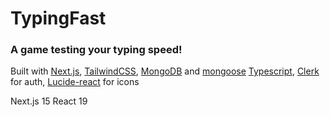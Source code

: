 # TypingFast

### A game testing your typing speed!

Built with [Next.js](https://nextjs.org/), [TailwindCSS](https://tailwindcss.com/), [MongoDB](https://mongodb.com/) and [mongoose](https://mongoosejs.com/) [Typescript](https://www.typescriptlang.org/), [Clerk](https://clerk.com/) for auth, [Lucide-react](https://lucide.dev/) for icons

Next.js 15
React 19

